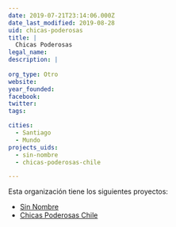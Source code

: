 ```yaml
---
date: 2019-07-21T23:14:06.000Z
date_last_modified: 2019-08-28
uid: chicas-poderosas
title: |
  Chicas Poderosas
legal_name: 
description: |
  
org_type: Otro
website: 
year_founded: 
facebook: 
twitter: 
tags:

cities: 
  - Santiago
  - Mundo
projects_uids:
  - sin-nombre
  - chicas-poderosas-chile

---
```


Esta organización tiene los siguientes proyectos:

- [Sin Nombre](/proyectos/sin-nombre)
- [Chicas Poderosas Chile](/proyectos/chicas-poderosas-chile)
